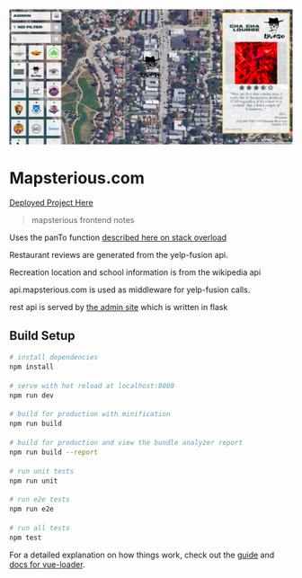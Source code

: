 ![alt text](https://github.com/andrewtdunn/mapsterious_fe/blob/master/mapsterious.png "mapsterious")

# Mapsterious.com

[Deployed Project Here](http://www.mapsterious.com)

> mapsterious frontend notes

Uses the panTo function [described here on stack overload](http://stackoverflow.com/questions/9335150/slow-down-google-panto-function/31203045)

Restaurant reviews are generated from the yelp-fusion api.

Recreation location and school information is from the wikipedia api

api.mapsterious.com is used as middleware for yelp-fusion calls.

rest api is served by [the admin site](http://api.mapsterious.com) which is written in flask


## Build Setup

``` bash
# install dependencies
npm install

# serve with hot reload at localhost:8080
npm run dev

# build for production with minification
npm run build

# build for production and view the bundle analyzer report
npm run build --report

# run unit tests
npm run unit

# run e2e tests
npm run e2e

# run all tests
npm test
```

For a detailed explanation on how things work, check out the [guide](http://vuejs-templates.github.io/webpack/) and [docs for vue-loader](http://vuejs.github.io/vue-loader).
